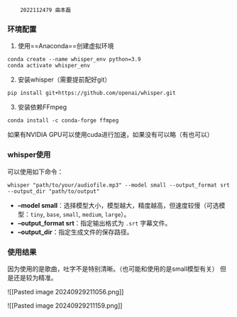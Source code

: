 		2022112479 曲本磊
### 环境配置

1. 使用==Anaconda==创建虚拟环境
```shell
conda create --name whisper_env python=3.9
conda activate whisper_env
```

2. 安装whisper（需要提前配好git）
```shell
pip install git+https://github.com/openai/whisper.git
```

3. 安装依赖FFmpeg
```shell
conda install -c conda-forge ffmpeg
```

如果有NVIDIA GPU可以使用cuda进行加速，如果没有可以略（有也可以）


### whisper使用

可以使用如下命令：
```shell
whisper "path/to/your/audiofile.mp3" --model small --output_format srt --output_dir "path/to/output"
```
- **–model small**：选择模型大小，模型越大，精度越高，但速度较慢（可选模型：`tiny`, `base`, `small`, `medium`, `large`）。
- **–output_format srt**：指定输出格式为 `.srt` 字幕文件。
- **–output_dir**：指定生成文件的保存路径。

### 使用结果

因为使用的是歌曲，吐字不是特别清晰。（也可能和使用的是small模型有关）
但是还是较为精准。

![[Pasted image 20240929211056.png]]

![[Pasted image 20240929211159.png]]